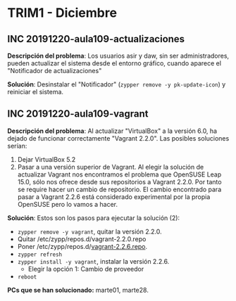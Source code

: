 
# TRIM1 - Diciembre

## INC 20191220-aula109-actualizaciones

**Descripción del problema**: Los usuarios asir y daw, sin ser administradores, pueden actualizar el sistema desde el entorno gráfico, cuando aparece el "Notificador de actualizaciones"

**Solución**: Desinstalar el "Notificador" (`zypper remove -y pk-update-icon`) y reiniciar el sistema.

## INC 20191220-aula109-vagrant

**Descripción del problema**: Al actualizar "VirtualBox" a la versión 6.0, ha dejado de funcionar correctamente "Vagrant 2.2.0". Las posibles soluciones serían:
1. Dejar VirtualBox 5.2
2. Pasar a una versión superior de Vagrant.
Al elegir la solución de actualizar Vagrant nos encontramos el problema que OpenSUSE Leap 15.0, sólo nos ofrece desde sus repositorios a Vagrant 2.2.0. Por tanto se require hacer un cambio de repositorio. El cambio encontrado para pasar a Vagrant 2.2.6 está considerado experimental por la propia OpenSUSE pero lo vamos a hacer.

**Solución**: Estos son los pasos para ejecutar la solución (2):

* `zypper remove -y vagrant`, quitar la versión 2.2.0.
* Quitar /etc/zypp/repos.d/vagrant-2.2.0.repo
* Poner /etc/zypp/repos.d/[vagrant-2.2.6.repo](../equipos/marte/files/vagrant-2.2.6.repo).
* `zypper refresh`
* `zypper install -y vagrant`, instalar la versión 2.2.6.
    * Elegir la opción 1: Cambio de proveedor
* `reboot`

**PCs que se han solucionado:** marte01, marte28.

